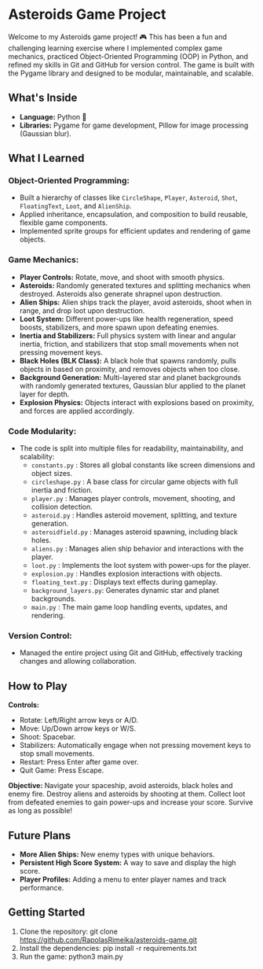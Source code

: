# Asteroids Game Project

Welcome to my Asteroids game project! 🎮 This has been a fun and challenging learning exercise where I implemented complex game mechanics, practiced Object-Oriented Programming (OOP) in Python, and refined my skills in Git and GitHub for version control. The game is built with the Pygame library and designed to be modular, maintainable, and scalable.

## What's Inside

- **Language:** Python 🐍
- **Libraries:** Pygame for game development, Pillow for image processing (Gaussian blur).

## What I Learned

### Object-Oriented Programming:
- Built a hierarchy of classes like `CircleShape`, `Player`, `Asteroid`, `Shot`, `FloatingText`, `Loot`, and `AlienShip`.
- Applied inheritance, encapsulation, and composition to build reusable, flexible game components.
- Implemented sprite groups for efficient updates and rendering of game objects.

### Game Mechanics:
- **Player Controls:** 
    Rotate, move, and shoot with smooth physics.
- **Asteroids:** 
    Randomly generated textures and splitting mechanics when destroyed. Asteroids also generate shrapnel upon destruction.
- **Alien Ships:** 
    Alien ships track the player, avoid asteroids, shoot when in range, and drop loot upon destruction.
- **Loot System:** 
    Different power-ups like health regeneration, speed boosts, stabilizers, and more spawn upon defeating enemies.
- **Inertia and Stabilizers:** 
    Full physics system with linear and angular inertia, friction, and stabilizers that stop small movements when not pressing movement keys.
- **Black Holes (BLK Class):** 
    A black hole that spawns randomly, pulls objects in based on proximity, and removes objects when too close.
- **Background Generation:** 
    Multi-layered star and planet backgrounds with randomly generated textures, Gaussian blur applied to the planet layer for depth.
- **Explosion Physics:** 
    Objects interact with explosions based on proximity, and forces are applied accordingly.

### Code Modularity:
- The code is split into multiple files for readability, maintainability, and scalability:
  - `constants.py`        : Stores all global constants like screen dimensions and object sizes.
  - `circleshape.py`      : A base class for circular game objects with full inertia and friction.
  - `player.py`           : Manages player controls, movement, shooting, and collision detection.
  - `asteroid.py`         : Handles asteroid movement, splitting, and texture generation.
  - `asteroidfield.py`    : Manages asteroid spawning, including black holes.
  - `aliens.py`           : Manages alien ship behavior and interactions with the player.
  - `loot.py`             : Implements the loot system with power-ups for the player.
  - `explosion.py`        : Handles explosion interactions with objects.
  - `floating_text.py`    : Displays text effects during gameplay.
  - `background_layers.py`: Generates dynamic star and planet backgrounds.
  - `main.py`             : The main game loop handling events, updates, and rendering.

### Version Control:
- Managed the entire project using Git and GitHub, effectively tracking changes and allowing collaboration.

## How to Play

**Controls:**
- Rotate: Left/Right arrow keys or A/D.
- Move: Up/Down arrow keys or W/S.
- Shoot: Spacebar.
- Stabilizers: Automatically engage when not pressing movement keys to stop small movements.
- Restart: Press Enter after game over.
- Quit Game: Press Escape.

**Objective:**
Navigate your spaceship, avoid asteroids, black holes and enemy fire.
Destroy aliens and asteroids by shooting at them. 
Collect loot from defeated enemies to gain power-ups and increase your score. 
Survive as long as possible!

## Future Plans

- **More Alien Ships:** New enemy types with unique behaviors.
- **Persistent High Score System:** A way to save and display the high score.
- **Player Profiles:** Adding a menu to enter player names and track performance.

## Getting Started

1. Clone the repository:
    git clone https://github.com/RapolasRimeika/asteroids-game.git
2. Install the dependencies:
    pip install -r requirements.txt
3. Run the game:
    python3 main.py